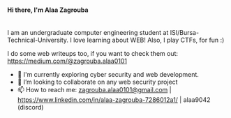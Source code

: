 #### **Hi there, I'm Alaa Zagrouba**<br/><br/>
 I am an undergraduate computer engineering student at ISI/Bursa-Technical-University. I love learning about WEB! Also, I play CTFs, for fun :)

I do some web writeups too, if you want to check them out: https://medium.com/@zagrouba.alaa0101

- 🌱 I'm currently exploring cyber security and web development.
- 🌟 I’m looking to collaborate on any web security project
- 📫 How to reach me: zagrouba.alaa0101@gmail.com | https://www.linkedin.com/in/alaa-zagrouba-7286012a1/ | alaa9042 (discord)

<!---
zagroubi/zagroubi is a ✨ special ✨ repository because its `README.md` (this file) appears on your GitHub profile.
You can click the Preview link to take a look at your changes.
--->
